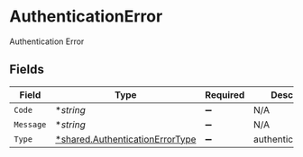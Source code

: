 # AuthenticationError

Authentication Error


## Fields

| Field                                                                             | Type                                                                              | Required                                                                          | Description                                                                       |
| --------------------------------------------------------------------------------- | --------------------------------------------------------------------------------- | --------------------------------------------------------------------------------- | --------------------------------------------------------------------------------- |
| `Code`                                                                            | **string*                                                                         | :heavy_minus_sign:                                                                | N/A                                                                               |
| `Message`                                                                         | **string*                                                                         | :heavy_minus_sign:                                                                | N/A                                                                               |
| `Type`                                                                            | [*shared.AuthenticationErrorType](../../models/shared/authenticationerrortype.md) | :heavy_minus_sign:                                                                | authentication_error                                                              |